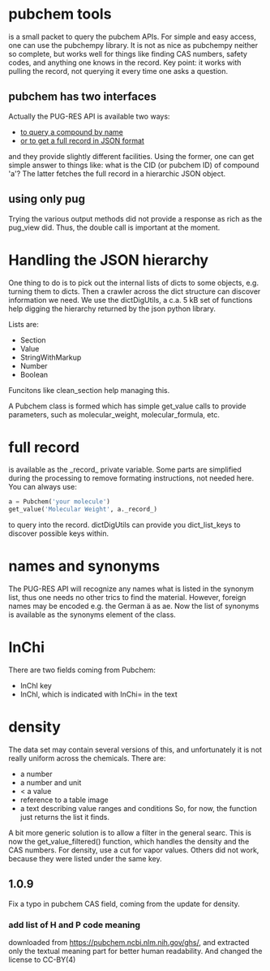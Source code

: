 # pubchem tools
is a small packet to query the pubchem APIs. For simple and easy access,
one can use the pubchempy library.
It is not as nice as pubchempy neither so complete, but works well for
things like finding CAS numbers, safety codes, and anything one knows in
the record.
Key point: it works with pulling the record, not querying it every time
one asks a question.

## pubchem has two interfaces
Actually the PUG-RES API is available two ways:
 * [to query a compound by name](https://pubchem.ncbi.nlm.nih.gov/rest/pug/compound/)
 * [or to get a full record in JSON format](https://pubchem.ncbi.nlm.nih.gov/rest/pug\_view/data/compound/{res[0]}/JSON/?response\_type=display)

and they provide slightly different facilities.
Using the former, one can get simple answer to things like:
what is the CID (or pubchem ID) of compound 'a'?
The latter fetches the full record in a hierarchic JSON object.

## using only pug
Trying the various output methods did not provide a response as rich as
the pug\_view did. Thus, the double call is important at the moment.

# Handling the JSON hierarchy
One thing to do is to pick out the internal lists of dicts to
some objects, e.g. turning them to dicts. Then a crawler
across the dict structure can discover information we need.
We use the dictDigUtils, a c.a. 5 kB set of functions help digging the
hierarchy returned by the json python library.

Lists are:
* Section
* Value
* StringWithMarkup
* Number
* Boolean

Funcitons like clean\_section help managing this.

A Pubchem class is formed which has simple get\_value calls to provide
parameters, such as molecular\_weight, molecular\_formula, etc.

# full record
is available as the \_record\_ private variable. Some parts are simplified
during the processing to remove formating instructions, not needed
here.
You can always use:

```python
a = Pubchem('your molecule')
get_value('Molecular Weight', a._record_)
```

to query into the record. dictDigUtils can provide you dict\_list\_keys
to discover possible keys within.

# names and synonyms
The PUG-RES API will recognize any names what is listed in the synonym list,
thus one needs no other trics to find the material. However, foreign names
may be encoded e.g. the German ä as ae.
Now the list of synonyms is available as the synonyms element of the class.

# InChi
There are two fields coming from Pubchem:
 * InChI key
 * InChI, which is indicated with InChi= in the text

# density
The data set may contain several versions of this, and unfortunately
it is not really uniform across the chemicals.
There are:
 - a number
 - a number and unit
 - < a value
 - reference to a table image
 - a text describing value ranges and conditions
So, for now, the function just returns the list it finds.

A bit more generic solution is to allow a filter in the general searc.
This is now the get_value_filtered() function, which handles the density
and the CAS numbers. For density, use a cut for vapor values. Others did
not work, because they were listed under the same key.

## 1.0.9
Fix a typo in pubchem CAS field, coming from the update for density.

### add list of H and P code meaning
downloaded from https://pubchem.ncbi.nlm.nih.gov/ghs/, and extracted only
the textual meaning part for better human readability.
And changed the license to CC-BY(4)
